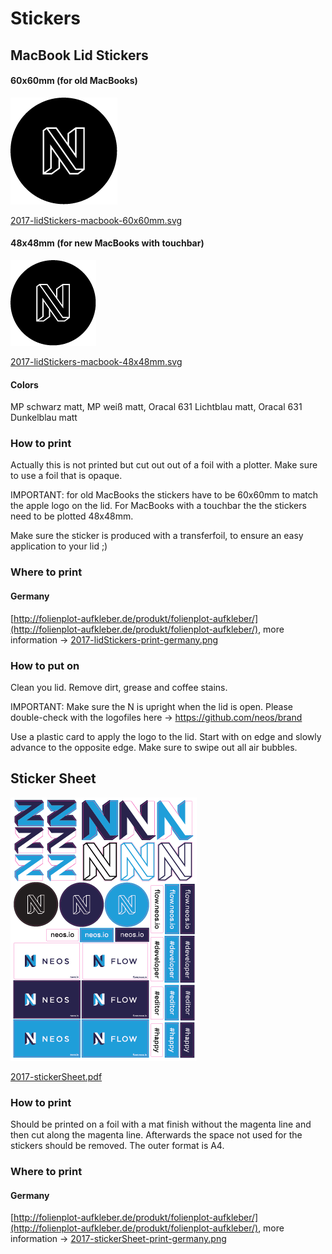 # Stickers

## MacBook Lid Stickers

#### 60x60mm (for old MacBooks) ####

![60x60mm](2017-lidStickers-macbook-60x60mm.png)

[2017-lidStickers-macbook-60x60mm.svg](2017-lidStickers-macbook-60x60mm.svg)

#### 48x48mm (for new MacBooks with touchbar) ####

![48x48mm](2017-lidStickers-macbook-48x48mm.png)

[2017-lidStickers-macbook-48x48mm.svg](2017-lidStickers-macbook-48x48mm.svg)

#### Colors


MP schwarz matt, MP weiß matt, Oracal 631 Lichtblau matt, Oracal 631 Dunkelblau matt

### How to print

Actually this is not printed but cut out out of a foil with a plotter.
Make sure to use a foil that is opaque.

IMPORTANT: for old MacBooks the stickers have to be 60x60mm to match the apple logo on the lid. For MacBooks with a touchbar the the stickers need to be plotted 48x48mm.

Make sure the sticker is produced with a transferfoil, to ensure an easy application to your lid ;)

### Where to print

#### Germany 
[http://folienplot-aufkleber.de/produkt/folienplot-aufkleber/](http://folienplot-aufkleber.de/produkt/folienplot-aufkleber/), more information -> [2017-lidStickers-print-germany.png](2017-lidStickers-print-germany.png)

### How to put on

Clean you lid. Remove dirt, grease and coffee stains.

IMPORTANT: Make sure the N is upright when the lid is open. Please double-check with the logofiles here -> https://github.com/neos/brand

Use a plastic card to apply the logo to the lid. Start with on edge and slowly advance to the opposite edge. Make sure to swipe out all air bubbles.

## Sticker Sheet

![sticker sheet](2017-stickerSheet.png)

[2017-stickerSheet.pdf](2017-stickerSheet.pdf)

### How to print

Should be printed on a foil with a mat finish without the magenta line and then cut along the magenta line. Afterwards the space not used for the stickers should be removed. The outer format is A4.

### Where to print

#### Germany
[http://folienplot-aufkleber.de/produkt/folienplot-aufkleber/](http://folienplot-aufkleber.de/produkt/folienplot-aufkleber/), more information -> [2017-stickerSheet-print-germany.png](2017-stickerSheet-print-germany.png)